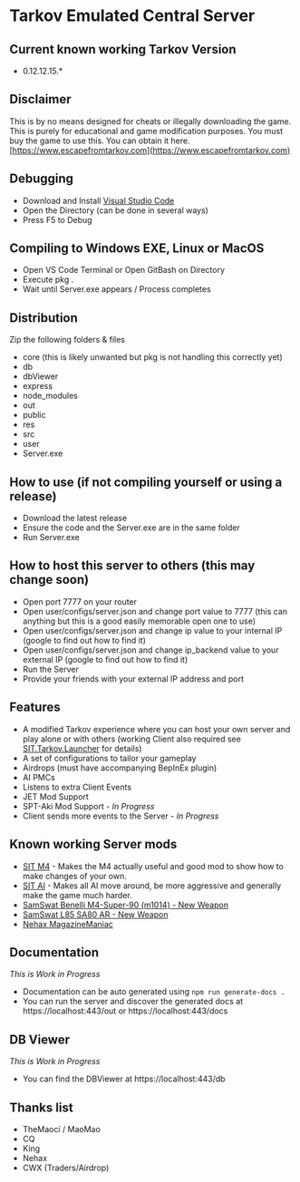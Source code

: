 # Tarkov Emulated Central Server

## Current known working Tarkov Version
- 0.12.12.15.*

## Disclaimer

This is by no means designed for cheats or illegally downloading the game. This is purely for educational and game modification purposes. You must buy the game to use this. 
You can obtain it here. [https://www.escapefromtarkov.com](https://www.escapefromtarkov.com)

## Debugging
- Download and Install [Visual Studio Code](https://code.visualstudio.com/) 
- Open the Directory (can be done in several ways)
- Press F5 to Debug

## Compiling to Windows EXE, Linux or MacOS
- Open VS Code Terminal or Open GitBash on Directory
- Execute pkg .
- Wait until Server.exe appears / Process completes

## Distribution
Zip the following folders & files

- core (this is likely unwanted but pkg is not handling this correctly yet)
- db
- dbViewer
- express
- node_modules
- out
- public
- res
- src
- user
- Server.exe

## How to use (if not compiling yourself or using a release)
- Download the latest release
- Ensure the code and the Server.exe are in the same folder
- Run Server.exe

## How to host this server to others (this may change soon)
- Open port 7777 on your router
- Open user/configs/server.json and change port value to 7777 (this can anything but this is a good easily memorable open one to use)
- Open user/configs/server.json and change ip value to your internal IP (google to find out how to find it)
- Open user/configs/server.json and change ip_backend value to your external IP (google to find out how to find it)
- Run the Server
- Provide your friends with your external IP address and port

## Features
- A modified Tarkov experience where you can host your own server and play alone or with others (working Client also required see [SIT.Tarkov.Launcher](https://github.com/paulov-t/SIT.Tarkov.Launcher) for details)
- A set of configurations to tailor your gameplay
- Airdrops (must have accompanying BepInEx plugin)
- AI PMCs
- Listens to extra Client Events
- JET Mod Support
- SPT-Aki Mod Support - *In Progress*
- Client sends more events to the Server - *In Progress*

## Known working Server mods
- [SIT M4](https://github.com/paulov-t/SIT-Mod-M4) - Makes the M4 actually useful and good mod to show how to make changes of your own.
- [SIT AI](https://github.com/paulov-t/SIT.ServerMod.AI) - Makes all AI move around, be more aggressive and generally make the game much harder.
- [SamSwat Benelli M4-Super-90 (m1014) - New Weapon](https://hub.sp-tarkov.com/files/file/261-l85-sa80-a2-british-assault-rifle/)
- [SamSwat L85 SA80 AR - New Weapon](https://hub.sp-tarkov.com/files/file/181-benelli-m4-super-90-m1014/)
- [Nehax MagazineManiac](https://github.com/Nehaxfr/Nehax-MagazineManiac)

## Documentation
*This is Work in Progress*
- Documentation can be auto generated using ``npm run generate-docs .``
- You can run the server and discover the generated docs at https://localhost:443/out or https://localhost:443/docs

## DB Viewer
*This is Work in Progress*
- You can find the DBViewer at https://localhost:443/db

## Thanks list
- TheMaoci / MaoMao
- CQ
- King
- Nehax
- CWX (Traders/Airdrop)

 
